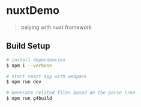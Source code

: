 # nuxtDemo

> palying with nuxt framework

## Build Setup

``` bash
# install dependencies
$ npm i --verbose

# start react app with webpack
$ npm run dev

# Generate related files based on the parse tree
$ npm run g4build

```
